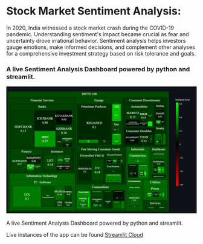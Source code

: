 # Stock Market Sentiment Analysis:

In 2020, India witnessed a stock market crash during the COVID-19 pandemic. Understanding sentiment's impact became crucial as fear and uncertainty drove irrational behavior. Sentiment analysis helps investors gauge emotions, make informed decisions, and complement other analyses for a comprehensive investment strategy based on risk tolerance and goals.

### A live Sentiment Analysis Dashboard powered by python and streamlit.
![app-img](./app.png)

A live Sentiment Analysis Dashboard powered by python and streamlit.


Live instances of the app can be found [Streamlit Cloud](https://nifty-500-stock-sentiment.streamlit.app/)
